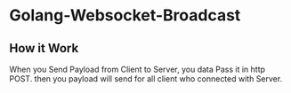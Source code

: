 # Golang-Websocket-Broadcast

## How it Work

When you Send Payload from Client to Server, you data Pass it in http POST.
then you payload will send for all client who connected with Server.

